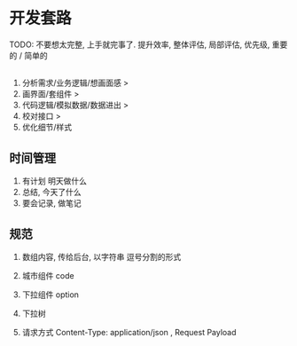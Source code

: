 # 开发套路

TODO: 不要想太完整, 上手就完事了. 提升效率, 整体评估, 局部评估, 优先级, 重要的 / 简单的

##

1. 分析需求/业务逻辑/想画面感 >
1. 画界面/套组件 >
1. 代码逻辑/模拟数据/数据进出 >
1. 校对接口 >
1. 优化细节/样式

## 时间管理

1. 有计划 明天做什么
2. 总结, 今天了什么
3. 要会记录, 做笔记

## 规范

1. 数组内容, 传给后台, 以字符串 逗号分割的形式

1. 城市组件 code

1. 下拉组件 option

1. 下拉树

1. 请求方式 Content-Type: application/json , Request Payload

